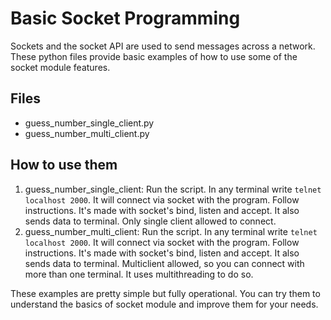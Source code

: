 Basic Socket Programming
===

Sockets and the socket API are used to send messages across a network. These python files provide basic examples of how 
to use some of the socket module features.

Files
---
- guess_number_single_client.py
- guess_number_multi_client.py


How to use them
---
1. guess_number_single_client:
   Run the script. In any terminal write `telnet localhost 2000`. It will connect via socket with the program. Follow instructions.
   It's made with socket's bind, listen and accept. It also sends data to terminal. Only single client allowed to connect.
2. guess_number_multi_client:
   Run the script. In any terminal write `telnet localhost 2000`. It will connect via socket with the program. Follow instructions.
   It's made with socket's bind, listen and accept. It also sends data to terminal. Multiclient allowed, so you can connect with more than one terminal. It uses multithreading to do so.

These examples are pretty simple but fully operational. You can try them to understand the basics of socket module and improve them for your needs.

